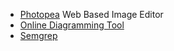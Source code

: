  - [Photopea](https://www.photopea.com/) Web Based Image Editor
 - [Online Diagramming Tool](https://app.diagrams.net/)
 - [Semgrep](https://semgrep.dev/)
